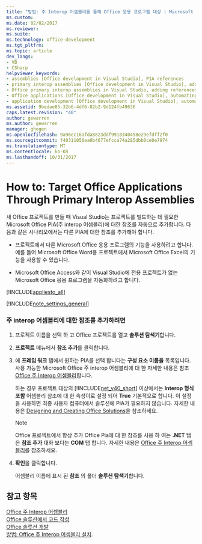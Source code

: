 ```yaml
---
title: "방법: 주 Interop 어셈블리를 통해 Office 응용 프로그램 대상 | Microsoft Docs"
ms.custom: 
ms.date: 02/02/2017
ms.reviewer: 
ms.suite: 
ms.technology: office-development
ms.tgt_pltfrm: 
ms.topic: article
dev_langs:
- VB
- CSharp
helpviewer_keywords:
- assemblies [Office development in Visual Studio], PIA references
- primary interop assemblies [Office development in Visual Studio], adding references to
- Office primary interop assemblies in Visual Studio, adding references to
- Office applications [Office development in Visual Studio], automating
- application development [Office development in Visual Studio], automating
ms.assetid: 9bedae85-32b6-4df6-82b2-9d124fb49636
caps.latest.revision: "40"
author: gewarren
ms.author: gewarren
manager: ghogen
ms.openlocfilehash: 9a96ec16afda8823ddf9918340498e29efdff2f0
ms.sourcegitcommit: f40311056ea0b4677efcca74a285dbb0ce0e7974
ms.translationtype: MT
ms.contentlocale: ko-KR
ms.lasthandoff: 10/31/2017
---
```

# <a name="how-to-target-office-applications-through-primary-interop-assemblies"></a>How to: Target Office Applications Through Primary Interop Assemblies
  새 Office 프로젝트를 만들 때 Visual Studio는 프로젝트를 빌드하는 데 필요한 Microsoft Office PIA(주 interop 어셈블리)에 대한 참조를 자동으로 추가합니다. 다음과 같은 시나리오에서는 다른 PIA에 대한 참조를 추가해야 합니다.  
  
-   프로젝트에서 다른 Microsoft Office 응용 프로그램의 기능을 사용하려고 합니다. 예를 들어 Microsoft Office Word용 프로젝트에서 Microsoft Office Excel의 기능을 사용할 수 있습니다.  
  
-   Microsoft Office Access와 같이 Visual Studio에 전용 프로젝트가 없는 Microsoft Office 응용 프로그램을 자동화하려고 합니다.  
  
 [!INCLUDE[appliesto_all](../vsto/includes/appliesto-all-md.md)]  
  
 [!INCLUDE[note_settings_general](../sharepoint/includes/note-settings-general-md.md)]  
  
### <a name="to-add-a-reference-to-a-primary-interop-assembly"></a>주 interop 어셈블리에 대한 참조를 추가하려면  
  
1.  프로젝트 이름을 선택 하 고 Office 프로젝트를 열고 **솔루션 탐색기**합니다.  
  
2.  **프로젝트** 메뉴에서 **참조 추가**를 클릭합니다.  
  
3.  에 **프레임 워크** 탭에서 원하는 PIA를 선택 합니다는 **구성 요소 이름을** 목록입니다. 사용 가능한 Microsoft Office 주 interop 어셈블리에 대 한 자세한 내용은 참조 [Office 주 Interop 어셈블리](../vsto/office-primary-interop-assemblies.md)합니다.  
  
     하는 경우 프로젝트 대상의 [!INCLUDE[net_v40_short](../sharepoint/includes/net-v40-short-md.md)] 이상에서는 **Interop 형식 포함** 어셈블리 참조에 대 한 속성이로 설정 되어 **True** 기본적으로 합니다. 이 설정을 사용하면 최종 사용자 컴퓨터에서 솔루션에 PIA가 필요하지 않습니다. 자세한 내용은 [Designing and Creating Office Solutions](../vsto/designing-and-creating-office-solutions.md)을 참조하세요.  
  
    > [!NOTE]  
    >  Office 프로젝트에서 항상 추가 Office Pia에 대 한 참조를 사용 하 여는 **.NET** 탭은 **참조 추가** 대화 보다는 **COM** 탭 합니다. 자세한 내용은 [Office 주 Interop 어셈블리](../vsto/office-primary-interop-assemblies.md)를 참조하세요.  
  
4.  **확인**을 클릭합니다.  
  
     어셈블리 이름에 표시 된 **참조** 의 폴더 **솔루션 탐색기**합니다.  
  
## <a name="see-also"></a>참고 항목  
 [Office 주 Interop 어셈블리](../vsto/office-primary-interop-assemblies.md)   
 [Office 솔루션에서 코드 작성](../vsto/writing-code-in-office-solutions.md)   
 [Office 솔루션 개발](../vsto/developing-office-solutions.md)   
 [방법: Office 주 Interop 어셈블리 설치](../vsto/how-to-install-office-primary-interop-assemblies.md).  
  
  